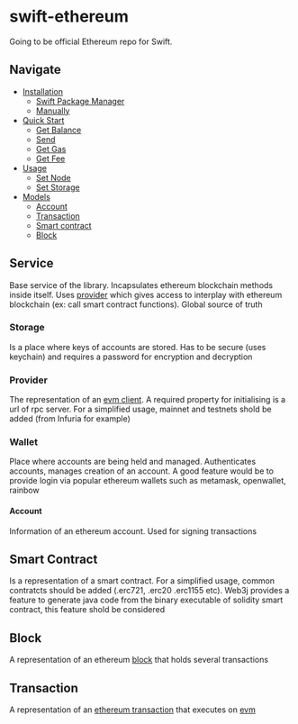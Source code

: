 # swift-ethereum

Going to be official Ethereum repo for Swift.

## Navigate

- [Installation](#installation)
    - [Swift Package Manager](#swift-package-manager)
    - [Manually](#manually)
- [Quick Start](#quick-start)
    - [Get Balance](#example)
  - [Send](#example)
  - [Get Gas](#example)
  - [Get Fee](#example)
- [Usage](#usage)
  - [Set Node](#example)
  - [Set Storage](#example)
- [Models](#example)
  - [Account](#account)
  - [Transaction](#transaction)
  - [Smart contract](#smart-contract)
  - [Block](#block)


## Service
Base service of the library. Incapsulates ethereum blockchain methods inside itself. Uses [provider](#provider) which gives access to interplay with ethereum blockchain (ex: call smart contract functions). Global source of truth

### Storage
Is a place where keys of accounts are stored. Has to be secure (uses keychain) and requires a password for encryption and decryption

### Provider
The representation of an [evm client](https://ethereum.org/en/developers/docs/nodes-and-clients). A required property for initialising is a url of rpc server. For a simplified usage, mainnet and testnets shold be added (from Infuria for example)

### Wallet
Place where accounts are being held and managed.
Authenticates accounts, manages creation of an account. A good feature would be to provide login via popular ethereum wallets such as metamask, openwallet, rainbow

#### Account
Information of an ethereum account. Used for signing transactions

## Smart Contract
Is a representation of a smart contract. For a simplified usage, common contratcts should be added (.erc721, .erc20 .erc1155 etc). Web3j provides a feature to generate java code from the binary executable of solidity smart contract, this feature shold be considered

## Block
A representation of an ethereum [block](https://ethereum.org/en/developers/docs/blocks) that holds several transactions

## Transaction
A representation of an [ethereum transaction](https://ethereum.org/en/developers/docs/transactions/) that executes on [evm](https://ethereum.org/en/developers/docs/evm/)

